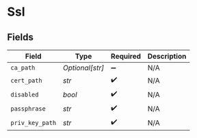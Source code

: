 # Ssl


## Fields

| Field              | Type               | Required           | Description        |
| ------------------ | ------------------ | ------------------ | ------------------ |
| `ca_path`          | *Optional[str]*    | :heavy_minus_sign: | N/A                |
| `cert_path`        | *str*              | :heavy_check_mark: | N/A                |
| `disabled`         | *bool*             | :heavy_check_mark: | N/A                |
| `passphrase`       | *str*              | :heavy_check_mark: | N/A                |
| `priv_key_path`    | *str*              | :heavy_check_mark: | N/A                |